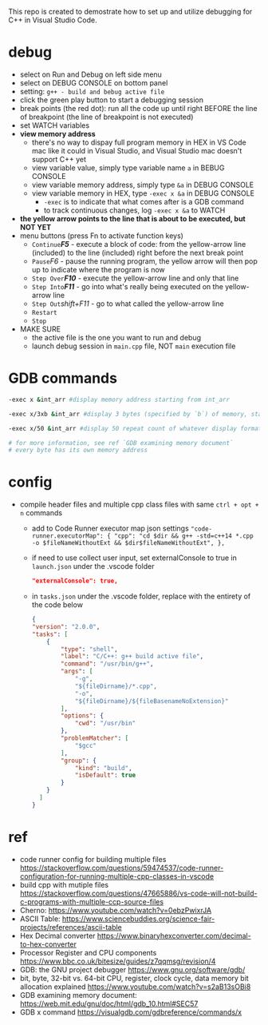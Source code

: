 This repo is created to demostrate how to set up and utilize debugging for C++ in Visual Studio Code.

# debug

* select on Run and Debug on left side menu
* select on DEBUG CONSOLE on bottom panel
* setting: `g++ - build and bebug active file`
* click the green play button to start a debugging session
* break points (the red dot): run all the code up until right BEFORE the line of breakpoint (the line of breakpoint is not executed)
* set WATCH variables
* **view memory address**
  * there's no way to dispay full program memory in HEX in VS Code mac like it could in Visual Studio, and Visual Studio mac doesn't support C++ yet
  * view variable value, simply type variable name `a` in BEBUG CONSOLE
  * view variable memory address, simply type `&a` in DEBUG CONSOLE
  * view variable memory in HEX, type `-exec x &a` in DEBUG CONSOLE
    * `-exec` is to indicate that what comes after is a GDB command
    * to track continuous changes, log `-exec x &a` to WATCH
* **the yellow arrow points to the line that is about to be executed, but NOT YET**
* menu buttons (press Fn to activate function keys)
  * `Continue`***F5*** - execute a block of code: from the yellow-arrow line (included) to the line (included) right before the next break point
  * `Pause`*F6* - pause the running program, the yellow arrow will then pop up to indicate where the program is now
  * `Step Over`***F10*** - execute the yellow-arrow line and only that line
  * `Step Into`***F11*** - go into what's really being executed on the yellow-arrow line
  * `Step Out`*shift+F11* - go to what called the yellow-arrow line
  * `Restart`
  * `Stop`
* MAKE SURE
  * the active file is the one you want to run and debug
  * launch debug session in `main.cpp` file, NOT `main` execution file

# GDB commands

```bash
-exec x &int_arr #display memory address starting from int_arr

-exec x/3xb &int_arr #display 3 bytes (specified by `b`) of memory, starting from int_arr, in hex (specified by `x`)

-exec x/50 &int_arr #display 50 repeat count of whatever display format and unit size last used

# for more information, see ref `GDB examining memory document`
# every byte has its own memory address

```

# config

* compile header files and multiple cpp class files with same `ctrl + opt + n` commands
  * add to Code Runner executor map json settings
    `"code-runner.executorMap": { "cpp": "cd $dir && g++ -std=c++14 *.cpp  -o $fileNameWithoutExt && $dir$fileNameWithoutExt", }, `
  * if need to use collect user input, set externalConsole to true in `launch.json` under the .vscode folder

    ```json
    "externalConsole": true,

    ```
  * in `tasks.json` under the .vscode folder, replace with the entirety of the code below

    ```json
    {
    "version": "2.0.0",
    "tasks": [
        {
            "type": "shell",
            "label": "C/C++: g++ build active file",
            "command": "/usr/bin/g++",
            "args": [
                "-g",
                "${fileDirname}/*.cpp",
                "-o",
                "${fileDirname}/${fileBasenameNoExtension}"
            ],
            "options": {
                "cwd": "/usr/bin"
            },
            "problemMatcher": [
                "$gcc"
            ],
            "group": {
                "kind": "build",
                "isDefault": true
            }
        }
      ]
    }
    ```

# ref

* code runner config for building multiple files https://stackoverflow.com/questions/59474537/code-runner-configuration-for-running-multiple-cpp-classes-in-vscode
* build cpp with mutiple files https://stackoverflow.com/questions/47665886/vs-code-will-not-build-c-programs-with-multiple-ccp-source-files
* Cherno: https://www.youtube.com/watch?v=0ebzPwixrJA
* ASCII Table: https://www.sciencebuddies.org/science-fair-projects/references/ascii-table
* Hex Decimal converter https://www.binaryhexconverter.com/decimal-to-hex-converter
* Processor Register and CPU components https://www.bbc.co.uk/bitesize/guides/z7qqmsg/revision/4
* GDB: the GNU project debugger https://www.gnu.org/software/gdb/
* bit, byte, 32-bit vs. 64-bit CPU, register, clock cycle, data memory bit allocation explained https://www.youtube.com/watch?v=s2aB13sOBi8
* GDB examining memory document: https://web.mit.edu/gnu/doc/html/gdb_10.html#SEC57
* GDB x command https://visualgdb.com/gdbreference/commands/x
